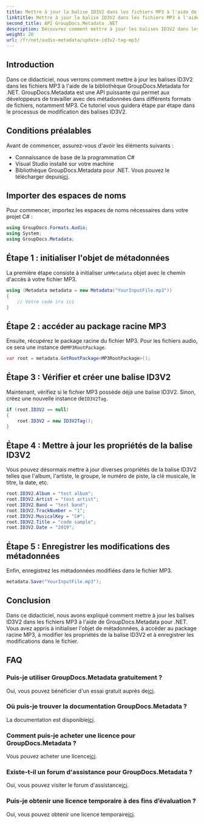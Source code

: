 ```yaml
---
title: Mettre à jour la balise ID3V2 dans les fichiers MP3 à l'aide de .NET
linktitle: Mettre à jour la balise ID3V2 dans les fichiers MP3 à l'aide de .NET
second_title: API GroupDocs.Metadata .NET
description: Découvrez comment mettre à jour les balises ID3V2 dans les fichiers MP3 à l'aide de .NET avec GroupDocs.Metadata pour une gestion efficace des fichiers.
weight: 20
url: /fr/net/audio-metadata/update-id3v2-tag-mp3/
---
```

## Introduction
Dans ce didacticiel, nous verrons comment mettre à jour les balises ID3V2 dans les fichiers MP3 à l'aide de la bibliothèque GroupDocs.Metadata for .NET. GroupDocs.Metadata est une API puissante qui permet aux développeurs de travailler avec des métadonnées dans différents formats de fichiers, notamment MP3. Ce tutoriel vous guidera étape par étape dans le processus de modification des balises ID3V2.
## Conditions préalables
Avant de commencer, assurez-vous d'avoir les éléments suivants :
- Connaissance de base de la programmation C#
- Visual Studio installé sur votre machine
-  Bibliothèque GroupDocs.Metadata pour .NET. Vous pouvez le télécharger depuis[ici](https://releases.groupdocs.com/metadata/net/).

## Importer des espaces de noms
Pour commencer, importez les espaces de noms nécessaires dans votre projet C# :
```csharp
using GroupDocs.Formats.Audio;
using System;
using GroupDocs.Metadata;
```
## Étape 1 : initialiser l'objet de métadonnées
 La première étape consiste à initialiser un`Metadata` objet avec le chemin d'accès à votre fichier MP3.
```csharp
using (Metadata metadata = new Metadata("YourInputFile.mp3"))
{
    // Votre code ira ici
}
```
## Étape 2 : accéder au package racine MP3
 Ensuite, récupérez le package racine du fichier MP3. Pour les fichiers audio, ce sera une instance de`MP3RootPackage`.
```csharp
var root = metadata.GetRootPackage<MP3RootPackage>();
```
## Étape 3 : Vérifier et créer une balise ID3V2
 Maintenant, vérifiez si le fichier MP3 possède déjà une balise ID3V2. Sinon, créez une nouvelle instance de`ID3V2Tag`.
```csharp
if (root.ID3V2 == null)
{
    root.ID3V2 = new ID3V2Tag();
}
```
## Étape 4 : Mettre à jour les propriétés de la balise ID3V2
Vous pouvez désormais mettre à jour diverses propriétés de la balise ID3V2 telles que l'album, l'artiste, le groupe, le numéro de piste, la clé musicale, le titre, la date, etc.
```csharp
root.ID3V2.Album = "test album";
root.ID3V2.Artist = "test artist";
root.ID3V2.Band = "test band";
root.ID3V2.TrackNumber = "1";
root.ID3V2.MusicalKey = "C#";
root.ID3V2.Title = "code sample";
root.ID3V2.Date = "2019";
```
## Étape 5 : Enregistrer les modifications des métadonnées
Enfin, enregistrez les métadonnées modifiées dans le fichier MP3.
```csharp
metadata.Save("YourInputFile.mp3");
```

## Conclusion
Dans ce didacticiel, nous avons expliqué comment mettre à jour les balises ID3V2 dans les fichiers MP3 à l'aide de GroupDocs.Metadata pour .NET. Vous avez appris à initialiser l'objet de métadonnées, à accéder au package racine MP3, à modifier les propriétés de la balise ID3V2 et à enregistrer les modifications dans le fichier.

## FAQ
### Puis-je utiliser GroupDocs.Metadata gratuitement ?
 Oui, vous pouvez bénéficier d'un essai gratuit auprès de[ici](https://releases.groupdocs.com/).
### Où puis-je trouver la documentation GroupDocs.Metadata ?
 La documentation est disponible[ici](https://tutorials.groupdocs.com/metadata/net/).
### Comment puis-je acheter une licence pour GroupDocs.Metadata ?
 Vous pouvez acheter une licence[ici](https://purchase.groupdocs.com/buy).
### Existe-t-il un forum d'assistance pour GroupDocs.Metadata ?
 Oui, vous pouvez visiter le forum d'assistance[ici](https://forum.groupdocs.com/c/metadata/14).
### Puis-je obtenir une licence temporaire à des fins d’évaluation ?
 Oui, vous pouvez obtenir une licence temporaire[ici](https://purchase.groupdocs.com/temporary-license/).